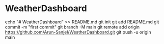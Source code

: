 # WeatherDashboard
echo "# WeatherDashboard" >> README.md
git init
git add README.md
git commit -m "first commit"
git branch -M main
git remote add origin https://github.com/Arun-Sanjel/WeatherDashboard.git
git push -u origin main
